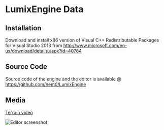 LumixEngine Data
================

Installation
------------
Download and install x86 version of Visual C++ Redistributable Packages for Visual Studio 2013 from
http://www.microsoft.com/en-us/download/details.aspx?id=40784

Source Code
-----------
Source code of the engine and the editor is available @ https://github.com/nem0/LumixEngine

Media
-----------

[Terrain video](https://www.youtube.com/watch?v=DirHQUGFoOg)

![Editor screenshot](https://raw.githubusercontent.com/nem0/LumixEngine/master/docs/editor.png "Editor screenshot")
